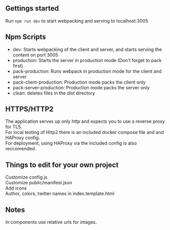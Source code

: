 ## Gettings started
Run ```npm run dev``` to start webpacking and serving to localhost:3005

## Npm Scripts
 - dev: Starts webpacking of the client and server, and starts serving the content on port 3005
 - production: Starts the server in production mode (Don't forget to pack first)
 - pack-production: Runs webpack in production mode for the client and server
 - pack-client-production: Production mode packs the client only
 - pack-server-production: Production mode packs the server only
 - clean: deletes files in the dist directory

## HTTPS/HTTP2
The application serves up only http and expects you to use a reverse proxy for TLS.  
For local testing of Http2 there is an included docker compose file and and HAProxy config.  
For deployment, using HAProxy via the included config is also reccomended.  

## Things to edit for your own project
Customize config.js  
Customize public/manifest.json  
Add icons  
Author, colors, twitter names in index.template.html  

## Notes
In components use relative urls for images.
